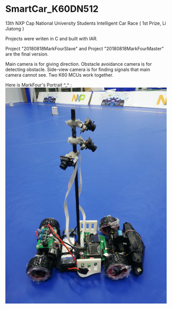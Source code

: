 # SmartCar_K60DN512
13th NXP Cap National University Students Intelligent Car Race ( 1st Prize, Li Jiatong )

Projects were writen in C and built with IAR.

Project "20180818MarkFourSlave" and Project "20180818MarkFourMaster" are the final version.

Main camera is for giving direction.
Obstacle avoidance camera is for detecting obstacle.
Side-view camera is for finding signals that main camera cannot see.
Two K60 MCUs work together.

Here is MarkFour's Portrait ^_^ :
![image](https://github.com/LiGaCu/SmartCar_K60DN512/raw/master/三摄图片2.jpg)
